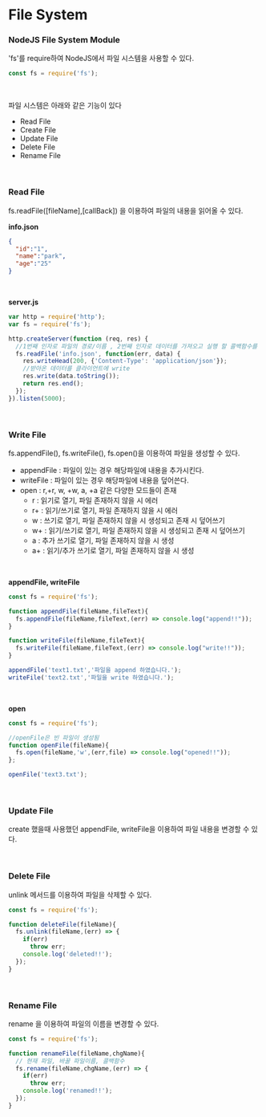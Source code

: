 # File System

### NodeJS File System Module
'fs'를 require하여 NodeJS에서 파일 시스템을 사용할 수 있다.

```javascript
const fs = require('fs');
```

<br>

파일 시스템은 아래와 같은 기능이 있다
* Read File
* Create File
* Update File
* Delete File
* Rename File

<br>

### Read File
fs.readFile([fileName],[callBack]) 을 이용하여 파일의 내용을 읽어올 수 있다.

__info.json__

```json
{
  "id":"1",
  "name":"park",
  "age":"25"
}
```

<br>

__server.js__

```javascript
var http = require('http');
var fs = require('fs');

http.createServer(function (req, res) {
  //1번째 인자로 파일의 경로/이름 , 2번째 인자로 데이터를 가져오고 실행 할 콜백함수를 실행
  fs.readFile('info.json', function(err, data) {
    res.writeHead(200, {'Content-Type': 'application/json'});
    //받아온 데이터를 클라이언트에 write
    res.write(data.toString());
    return res.end();
  });
}).listen(5000);
```
<br>

### Write File
fs.appendFile(), fs.writeFile(), fs.open()을 이용하여 파일을 생성할 수 있다.
* appendFile : 파일이 있는 경우 해당파일에 내용을 추가시킨다.
* writeFile : 파일이 있는 경우 해당파일에 내용을 덮어쓴다.
* open : r,+r, w, +w, a, +a 같은 다양한 모드들이 존재
  * r : 읽기로 열기, 파일 존재하지 않을 시 에러
  * r+ : 읽기/쓰기로 열기, 파일 존재하지 않을 시 에러
  * w : 쓰기로 열기, 파일 존재하지 않을 시 생성되고 존재 시 덮어쓰기
  * w+ : 읽기/쓰기로 열기, 파일 존재하지 않을 시 생성되고 존재 시 덮어쓰기
  * a : 추가 쓰기로 열기, 파일 존재하지 않을 시 생성
  * a+ : 읽기/추가 쓰기로 열기, 파일 존재하지 않을 시 생성

<br>

__appendFile, writeFile__
``` javascript
const fs = require('fs');

function appendFile(fileName,fileText){
  fs.appendFile(fileName,fileText,(err) => console.log("append!!"));
}

function writeFile(fileName,fileText){
  fs.writeFile(fileName,fileText,(err) => console.log("write!!"));
}

appendFile('text1.txt','파일을 append 하였습니다.');
writeFile('text2.txt','파일을 write 하였습니다.');
```

<br>

__open__
```javascript
const fs = require('fs');

//openFile은 빈 파일이 생성됨
function openFile(fileName){
  fs.open(fileName,'w',(err,file) => console.log("opened!!"));
};

openFile('text3.txt');
```

<br>

### Update File
create 했을때 사용했던 appendFile, writeFile을 이용하여 파일 내용을 변경할 수 있다.

<br>

### Delete File
unlink 메서드를 이용하여 파일을 삭제할 수 있다.
```javascript
const fs = require('fs');

function deleteFile(fileName){
  fs.unlink(fileName,(err) => {
    if(err)
      throw err;
    console.log('deleted!!');
  });
}
```

<br>

### Rename File
rename 을 이용하여 파일의 이름을 변경할 수 있다.
```javascript
const fs = require('fs');

function renameFile(fileName,chgName){
  // 현재 파일, 바꿀 파일이름, 콜백함수
  fs.rename(fileName,chgName,(err) => {
    if(err)
      throw err;
    console.log('renamed!!');
  });
}
```
